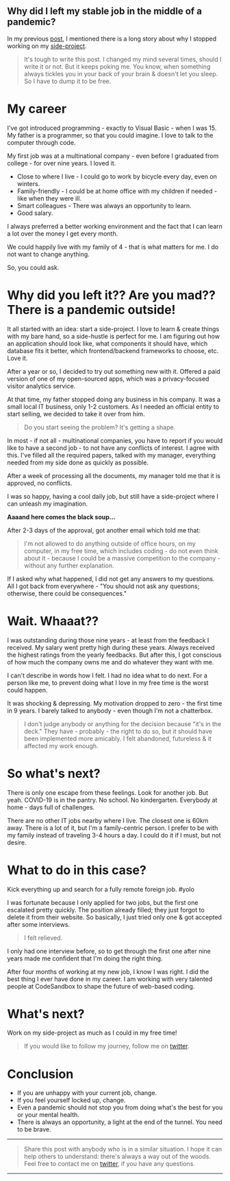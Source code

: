 ## Why did I left my stable job in the middle of a pandemic?

In my previous [post](https://andrasbacsai.com/reboot-my-side-project), I mentioned there is a long story about why I stopped working on my [side-project](https://coollabs.io).

> It's tough to write this post. I changed my mind several times, should I write it or not. But it keeps poking me. You know, when something always tickles you in your back of your brain & doesn't let you sleep. So I have to dump it to be free.

# My career
I've got introduced programming - exactly to Visual Basic - when I was 15. My father is a programmer, so that you could imagine. I love to talk to the computer through code.

My first job was at a multinational company - even before I graduated from college - for over nine years. I loved it.

- Close to where I live - I could go to work by bicycle every day, even on winters.
- Family-friendly - I could be at home office with my children if needed - like when they were ill.
- Smart colleagues - There was always an opportunity to learn. 
- Good salary.

I always preferred a better working environment and the fact that I can learn a lot over the money I get every month. 

We could happily live with my family of 4 - that is what matters for me. I do not want to change anything.

So, you could ask.

# Why did you left it?? Are you mad?? There is a pandemic outside!

It all started with an idea: start a side-project. I love to learn & create things with my bare hand, so a side-hustle is perfect for me. I am figuring out how an application should look like, what components it should have, which database fits it better, which frontend/backend frameworks to choose, etc. Love it.

After a year or so, I decided to try out something new with it. Offered a paid version of one of my open-sourced apps, which was a privacy-focused visitor analytics service. 

At that time, my father stopped doing any business in his company. It was a small local IT business, only 1-2 customers. As I needed an official entity to start selling, we decided to take it over from him.

> Do you start seeing the problem? It's getting a shape.

In most - if not all - multinational companies, you have to report if you would like to have a second job - to not have any conflicts of interest. I agree with this. I've filled all the required papers, talked with my manager, everything needed from my side done as quickly as possible.

After a week of processing all the documents, my manager told me that it is approved, no conflicts.

I was so happy, having a cool daily job, but still have a side-project where I can unleash my imagination.

**Aaaand here comes the black soup...**

After 2-3 days of the approval, got another email which told me that:

> I'm not allowed to do anything outside of office hours, on my computer, in my free time, which includes coding - do not even think about it - because I could be a massive competition to the company - without any further explanation.

If I asked why what happened,  I did not get any answers to my questions. All I got back from everywhere - "You should not ask any questions; otherwise, there could be consequences."

# Wait. Whaaat??

I was outstanding during those nine years - at least from the feedback I received. My salary went pretty high during these years. Always received the highest ratings from the yearly feedbacks. But after this, I got conscious of how much the company owns me and do whatever they want with me.

I can't describe in words how I felt. I had no idea what to do next. For a person like me, to prevent doing what I love in my free time is the worst could happen. 

It was shocking & depressing. My motivation dropped to zero - the first time in 9 years. I barely talked to anybody - even though I'm not a chatterbox.

> I don't judge anybody or anything for the decision because "it's in the deck." They have - probably - the right to do so, but it should have been implemented more amicably. I felt abandoned, futureless & it affected my work enough.

# So what's next? 

There is only one escape from these feelings. Look for another job. But yeah. COVID-19 is in the pantry. No school. No kindergarten. Everybody at home - days full of challenges.

There are no other IT jobs nearby where I live. The closest one is 60km away. There is a lot of it, but I'm a family-centric person. I prefer to be with my family instead of traveling 3-4 hours a day. I could do it if I must, but not desire.

# What to do in this case?

Kick everything up and search for a fully remote foreign job. #yolo

I was fortunate because I only applied for two jobs, but the first one escalated pretty quickly. The position already filled; they just forgot to delete it from their website. So basically, I just tried only one & got accepted after some interviews. 

>I felt relieved.

 I only had one interview before, so to get through the first one after nine years made me confident that I'm doing the right thing.

After four months of working at my new job, I know I was right. I did the best thing I ever have done in my career.
I am working with very talented people at CodeSandbox to shape the future of web-based coding.

# What's next?

Work on my side-project as much as I could in my free time! 
> If you would like to follow my journey, follow me on [twitter](https://twitter.com/andrasbacsai).

# Conclusion

- If you are unhappy with your current job, change.
- If you feel yourself locked up, change.
- Even a pandemic should not stop you from doing what's the best for you or your mental health.
- There is always an opportunity, a light at the end of the tunnel. You need to be brave.

---

>  Share this post with anybody who is in a similar situation. I hope it can help others to understand: there's always a way out of the woods. Feel free to contact me on [twitter](https://twitter.com/andrasbacsai), if you have any questions.

---